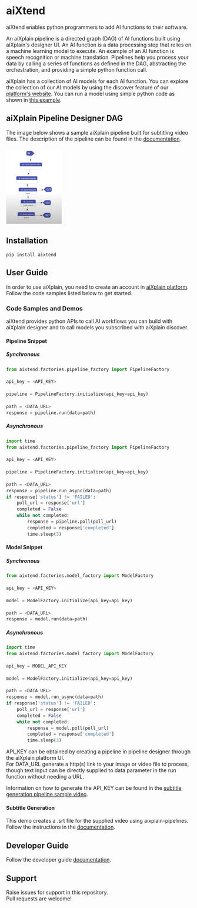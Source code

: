 # aiXtend

aiXtend enables python programmers to add AI functions to their software.

An aiXplain pipeline is a directed graph (DAG) of AI functions built using aiXplain's designer UI. An AI function is a data processing step that relies on a machine learning model to execute. An example of an AI function is speech recognition or machine translation. Pipelines help you process your data by calling a series of functions as defined in the DAG, abstracting the orchestration, and providing a simple python function call.

aiXplain has a collection of AI models for each AI function. You can explore the collection of our AI models by using the discover feature of our [platform's website](https://platform.aixplain.com/). You can run a model using simple python code as shown in [this example](https://github.com/aixplain/pipelines/tree/model_caller#model-snippet).

## aiXplain Pipeline Designer DAG

The image below shows a sample aiXplain pipeline built for subtitling video files. The description of the pipeline can be found in the [documentation](docs/samples/subtitle_generator/README.md).

<img src="docs/assets/designer-subtitling-sample.png" width=30% height=30%>


## Installation

```
pip install aixtend
```

## User Guide

In order to use aiXplain, you need to create an account in [aiXplain platform](https://platform.aixplain.com/). Follow the code samples listed below to get started.

### Code Samples and Demos

aiXtend provides python APIs to call AI workflows you can build with aiXplain designer and to call models you subscribed with aiXplain discover.

#### Pipeline Snippet
##### Synchronous

```python
from aixtend.factories.pipeline_factory import PipelineFactory

api_key = <API_KEY>

pipeline = PipelineFactory.initialize(api_key=api_key)

path = <DATA_URL>
response = pipeline.run(data=path)
```
##### Asynchronous
```python
import time
from aixtend.factories.pipeline_factory import PipelineFactory

api_key = <API_KEY>

pipeline = PipelineFactory.initialize(api_key=api_key)

path = <DATA_URL>
response = pipeline.run_async(data=path)
if response['status'] != 'FAILED':
    poll_url = response['url']
    completed = False
    while not completed:
        response = pipeline.poll(poll_url)
        completed = response['completed']
        time.sleep(3)
```

#### Model Snippet
##### Synchronous
```python
from aixtend.factories.model_factory import ModelFactory

api_key = <API_KEY>

model = ModelFactory.initialize(api_key=api_key)

path = <DATA_URL>
response = model.run(data=path)
```
##### Asynchronous
```python
import time
from aixtend.factories.model_factory import ModelFactory

api_key = MODEL_API_KEY

model = ModelFactory.initialize(api_key=api_key)

path = <DATA_URL>
response = model.run_async(data=path)
if response['status'] != 'FAILED':
    poll_url = response['url']
    completed = False
    while not completed:
        response = model.poll(poll_url)
        completed = response['completed']
        time.sleep(3)
```

API_KEY can be obtained by creating a pipeline in pipeline designer through the aiXplain platform UI.   
For DATA_URL generate a http(s) link to your image or video file to process, though text input can be directly supplied to data parameter in the run function without needing a URL.  
  
Information on how to generate the API_KEY can be found in the [subtitle generation pipeline sample video](https://aixplain.com/designer-tutorial/). 

#### Subtitle Generation

This demo creates a .srt file for the supplied video using aixplain-pipelines. Follow the instructions in the [documentation](docs/samples/subtitle_generator/README.md).

## Developer Guide

Follow the developer guide [documentation](docs/development/developer_guide.md).

## Support

Raise issues for support in this repository.  
Pull requests are welcome!

